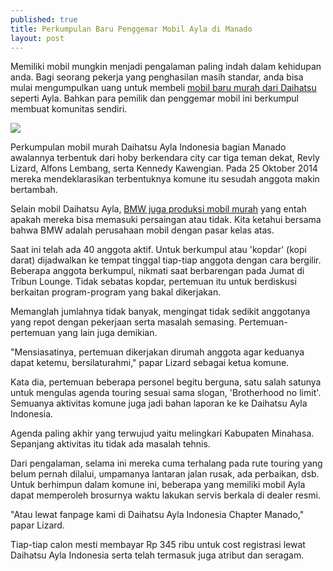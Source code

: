 ```yaml
---
published: true
title: Perkumpulan Baru Penggemar Mobil Ayla di Manado
layout: post
---
```

Memiliki mobil mungkin menjadi pengalaman paling indah dalam kehidupan anda. Bagi seorang pekerja yang penghasilan masih standar, anda bisa mulai mengumpulkan uang untuk membeli <a href="http://daihatsu.co.id/product/ayla">mobil baru murah dari Daihatsu</a> seperti Ayla. Bahkan para pemilik dan penggemar mobil ini berkumpul membuat komunitas sendiri. 

<img src="http://cdn1-a.production.liputan6.static6.com/medias/1063062/big/097220900_1448178790-20151121235155.jpg">

Perkumpulan mobil murah Daihatsu Ayla Indonesia bagian Manado awalannya terbentuk dari hoby berkendara city car tiga teman dekat, Revly Lizard, Alfons Lembang, serta Kennedy Kawengian. Pada 25 Oktober 2014 mereka mendeklarasikan terbentuknya komune itu sesudah anggota makin bertambah. 

Selain mobil Daihatsu Ayla, <a href="https://trello.com/c/jskvCqFH/5-mobil-bmw-dirakit-lokal-masih-belum-bisa-murah">BMW juga produksi mobil murah</a> yang entah apakah mereka bisa memasuki persaingan atau tidak. Kita ketahui bersama bahwa BMW adalah perusahaan mobil dengan pasar kelas atas. 

Saat ini telah ada 40 anggota aktif. Untuk berkumpul atau 'kopdar' (kopi darat) dijadwalkan ke tempat tinggal tiap-tiap anggota dengan cara bergilir. Beberapa anggota berkumpul, nikmati saat berbarengan pada Jumat di Tribun Lounge. Tidak sebatas kopdar, pertemuan itu untuk berdiskusi berkaitan program-program yang bakal dikerjakan. 

Memanglah jumlahnya tidak banyak, mengingat tidak sedikit anggotanya yang repot dengan pekerjaan serta masalah semasing. Pertemuan-pertemuan yang lain juga demikian. 

"Mensiasatinya, pertemuan dikerjakan dirumah anggota agar keduanya dapat ketemu, bersilaturahmi," papar Lizard sebagai ketua komune. 

Kata dia, pertemuan beberapa personel begitu berguna, satu salah satunya untuk mengulas agenda touring sesuai sama slogan, 'Brotherhood no limit'. Semuanya aktivitas komune juga jadi bahan laporan ke ke Daihatsu Ayla Indonesia. 

Agenda paling akhir yang terwujud yaitu melingkari Kabupaten Minahasa. Sepanjang aktivitas itu tidak ada masalah tehnis. 

Dari pengalaman, selama ini mereka cuma terhalang pada rute touring yang belum pernah dilalui, umpamanya lantaran jalan rusak, ada perbaikan, dsb. 
Untuk berhimpun dalam komune ini, beberapa yang memiliki mobil Ayla dapat memperoleh brosurnya waktu lakukan servis berkala di dealer resmi. 

"Atau lewat fanpage kami di Daihatsu Ayla Indonesia Chapter Manado," papar Lizard. 

Tiap-tiap calon mesti membayar Rp 345 ribu untuk cost registrasi lewat Daihatsu Ayla Indonesia serta telah termasuk juga atribut dan seragam.